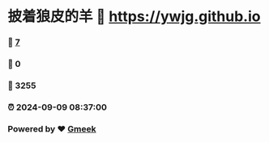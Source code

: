 # 披着狼皮的羊 :link: https://ywjg.github.io 
### :page_facing_up: [7](https://ywjg.github.io/tag.html) 
### :speech_balloon: 0 
### :hibiscus: 3255 
### :alarm_clock: 2024-09-09 08:37:00 
### Powered by :heart: [Gmeek](https://github.com/Meekdai/Gmeek)
